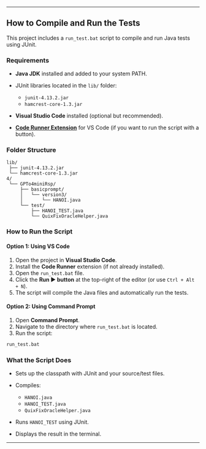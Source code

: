 
---

##  How to Compile and Run the Tests

This project includes a `run_test.bat` script to compile and run Java tests using JUnit.

### Requirements

* **Java JDK** installed and added to your system PATH.
* JUnit libraries located in the `lib/` folder:

  * `junit-4.13.2.jar`
  * `hamcrest-core-1.3.jar`
* **Visual Studio Code** installed (optional but recommended).
* **[Code Runner Extension](https://marketplace.visualstudio.com/items?itemName=formulahendry.code-runner)** for VS Code (if you want to run the script with a button).

### Folder Structure

```
lib/
 ├── junit-4.13.2.jar
 └── hamcrest-core-1.3.jar
4/
 └── GPTo4miniRsp/
     ├── basicprompt/
     │   └── version3/
     │       └── HANOI.java
     └── test/
         ├── HANOI_TEST.java
         └── QuixFixOracleHelper.java
```

### How to Run the Script

#### Option 1: Using VS Code

1. Open the project in **Visual Studio Code**.
2. Install the **Code Runner** extension (if not already installed).
3. Open the `run_test.bat` file.
4. Click the **Run ▶ button** at the top-right of the editor (or use `Ctrl + Alt + N`).
5. The script will compile the Java files and automatically run the tests.

#### Option 2: Using Command Prompt

1. Open **Command Prompt**.
2. Navigate to the directory where `run_test.bat` is located.
3. Run the script:

```sh
run_test.bat
```

### What the Script Does

* Sets up the classpath with JUnit and your source/test files.
* Compiles:

  * `HANOI.java`
  * `HANOI_TEST.java`
  * `QuixFixOracleHelper.java`
* Runs `HANOI_TEST` using JUnit.
* Displays the result in the terminal.

---